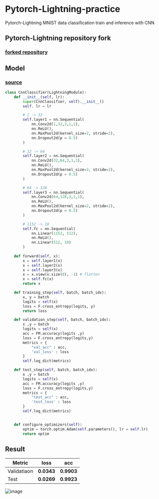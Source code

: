 # Pytorch-Lightning-practice

Pytorch-Lightning MNIST data classification train and inference with CNN

## Pytorch-Lightning repository fork

### [forked repository](https://github.com/halucinor/lightning/tree/master)

## Model

### [source](mnist_cnn.ipynb)

```python
class CnnClassifier(LightningModule):
    def __init__(self, lr):
        super(CnnClassifier, self).__init__()
        self. lr = lr

        # 1 -> 32
        self.layer1 = nn.Sequential(
            nn.Conv2d(1,32,3,1,1),
            nn.ReLU(),
            nn.MaxPool2d(kernel_size=2, stride=2),
            nn.Dropout2d(p = 0.5)
        )

        # 32 -> 64
        self.layer2 = nn.Sequential(
            nn.Conv2d(32,64,3,1,1),
            nn.ReLU(),
            nn.MaxPool2d(kernel_size=2, stride=2),
            nn.Dropout2d(p = 0.5)
        )

        # 64 -> 128
        self.layer3 = nn.Sequential(
            nn.Conv2d(64,128,3,1,1),
            nn.ReLU(),
            nn.MaxPool2d(kernel_size=2, stride=2),
            nn.Dropout2d(p = 0.5)
        )

        # 1152 -> 10
        self.fc = nn.Sequential(
            nn.Linear(1152, 512),
            nn.ReLU(),
            nn.Linear(512, 10)
        )
    
    def forward(self, x):
        x = self.layer1(x)
        x = self.layer2(x)
        x = self.layer3(x)
        x = x.view(x.size(0), -1) # flatten
        x = self.fc(x)
        return x

    def training_step(self, batch, batch_idx):
        x, y = batch
        logits = self(x)
        loss = F.cross_entropy(logits, y)
        return loss

    def validation_step(self, batch, batch_idx):
        x ,y = batch
        logits = self(x)
        acc = FM.accuracy(logits ,y)
        loss = F.cross_entropy(logits,y)
        metrics = {
            "val_acc" : acc,
            'val_loss' : loss
        }
        self.log_dict(metrics)

    def test_step(self, batch, batch_idx):
        x ,y = batch
        logits = self(x)
        acc = FM.accuracy(logits ,y)
        loss = F.cross_entropy(logits,y)
        metrics = {
            "test_acc" : acc,
            'test_loss' : loss
        }
        self.log_dict(metrics)

    
    def configure_optimizers(self):
        optim = torch.optim.Adam(self.parameters(), lr = self.lr)
        return optim
```

## Result

|Metric| loss | acc|
|---|---|---|
|Validatiaon|**0.0343**|**0.9903**|
|Test  | **0.0269** | **0.9923** |

![image](https://user-images.githubusercontent.com/10546369/174806921-2c7562a2-e4f2-4ee3-9f8c-8ffdc397bc17.png)

